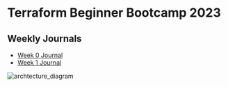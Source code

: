 # Terraform Beginner Bootcamp 2023

## Weekly Journals
  - [Week 0 Journal](journal/week0.md)
  - [Week 1 Journal](journal/week1.md)

![archtecture_diagram](https://github.com/varunkuntal/terraform-beginner-bootcamp-2023/assets/5608920/8e5c8dbb-7f03-48e2-b879-995030f24ca2)
